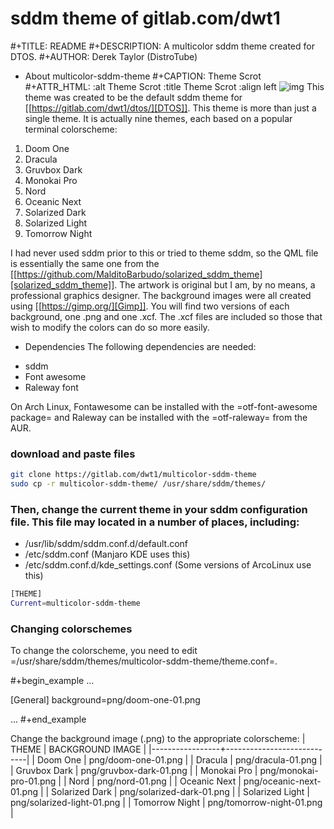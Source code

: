 # sddm theme of gitlab.com/dwt1

#+TITLE: README
#+DESCRIPTION: A multicolor sddm theme created for DTOS.
#+AUTHOR: Derek Taylor (DistroTube)

* About multicolor-sddm-theme
#+CAPTION: Theme Scrot
#+ATTR_HTML: :alt Theme Scrot :title Theme Scrot :align left
![img](https://gitlab.com/dwt1/multicolor-sddm-theme/-/raw/main/screenshot-small.png)
This theme was created to be the default sddm theme for [[https://gitlab.com/dwt1/dtos/][DTOS]].  This theme is more than just a single theme.  It is actually nine themes, each based on a popular terminal colorscheme:
1. Doom One
2. Dracula
3. Gruvbox Dark
4. Monokai Pro
5. Nord
6. Oceanic Next
7. Solarized Dark
8. Solarized Light
9. Tomorrow Night

I had never used sddm prior to this or tried to theme sddm, so the QML file is essentially the same one from the [[https://github.com/MalditoBarbudo/solarized_sddm_theme][solarized_sddm_theme]].  The artwork is original but I am, by no means, a professional graphics designer.  The background images were all created using [[https://gimp.org/][Gimp]].  You will find two versions of each background, one .png and one .xcf.  The .xcf files are included so those that wish to modify the colors can do so more easily.

* Dependencies
The following dependencies are needed:
+ sddm
+ Font awesome
+ Raleway font

On Arch Linux, Fontawesome can be installed with the =otf-font-awesome package= and Raleway can be installed with the =otf-raleway= from the AUR.
### download and paste files
```bash
git clone https://gitlab.com/dwt1/multicolor-sddm-theme
sudo cp -r multicolor-sddm-theme/ /usr/share/sddm/themes/
```

### Then, change the current theme in your sddm configuration file.  This file may located in a number of places, including:
+ /usr/lib/sddm/sddm.conf.d/default.conf
+ /etc/sddm.conf (Manjaro KDE uses this)
+ /etc/sddm.conf.d/kde_settings.conf (Some versions of ArcoLinux use this)

```bash
[THEME]
Current=multicolor-sddm-theme
```

### Changing colorschemes
To change the colorscheme, you need to edit =/usr/share/sddm/themes/multicolor-sddm-theme/theme.conf=.

#+begin_example
...

[General]
background=png/doom-one-01.png

...
#+end_example

Change the background image (.png) to the appropriate colorscheme:
| THEME           | BACKGROUND IMAGE           |
|-----------------+----------------------------|
| Doom One        | png/doom-one-01.png        |
| Dracula         | png/dracula-01.png         |
| Gruvbox Dark    | png/gruvbox-dark-01.png    |
| Monokai Pro     | png/monokai-pro-01.png     |
| Nord            | png/nord-01.png            |
| Oceanic Next    | png/oceanic-next-01.png    |
| Solarized Dark  | png/solarized-dark-01.png  |
| Solarized Light | png/solarized-light-01.png |
| Tomorrow Night  | png/tomorrow-night-01.png  |



